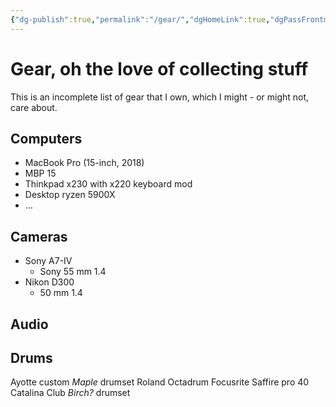 ```yaml
---
{"dg-publish":true,"permalink":"/gear/","dgHomeLink":true,"dgPassFrontmatter":false}
---
```


# Gear, oh the love of collecting stuff
This is an incomplete list of gear that I own, which I might - or might not, care about.

## Computers
- MacBook Pro (15-inch, 2018)
- MBP 15
- Thinkpad x230 with x220 keyboard mod
- Desktop ryzen 5900X
- ...

## Cameras
- Sony A7-IV
	- Sony 55 mm 1.4
- Nikon D300
	- 50 mm 1.4

## Audio

## Drums
Ayotte custom *Maple* drumset
Roland Octadrum
Focusrite Saffire pro 40
Catalina Club *Birch?* drumset

